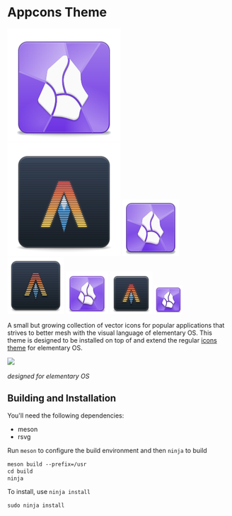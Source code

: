 # Appcons Theme

![Obsidian 128](./apps/128/obsidian.svg)
![Alacritty 128](./apps/128/com.alacritty.Alacritty.svg)
![Obsidian 64](./apps/64/obsidian.svg)
![Alacritty 64](./apps/64/com.alacritty.Alacritty.svg)
![Obsidian 48](./apps/48/obsidian.svg)
![Alacritty 48](./apps/48/com.alacritty.Alacritty.svg)
![Obsidian 32](./apps/32/obsidian.svg)

A small but growing collection of vector icons for popular applications that strives to better mesh with the visual language of elementary OS.
This theme is designed to be installed on top of and extend the regular [icons theme](https://github.com/elementary/icons) for elementary OS.


<img src="https://github.com/wpkelso/appcons/assets/11094688/5c8fb765-61c3-4f79-a33d-46b5bd59c480" width="200">

_designed for elementary OS_

## Building and Installation

You'll need the following dependencies:

* meson
* rsvg

Run `meson` to configure the build environment and then `ninja` to build

    meson build --prefix=/usr
    cd build
    ninja

To install, use `ninja install`

    sudo ninja install
